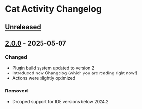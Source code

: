 <!-- Keep a Changelog guide -> https://keepachangelog.com -->

# Cat Activity Changelog

## [Unreleased]

## [2.0.0] - 2025-05-07

### Changed

- Plugin build system updated to version 2
- Introduced new Changelog (which you are reading right now!)
- Actions were slightly optimized

### Removed

- Dropped support for IDE versions below 2024.2

[Unreleased]: https://github.com/wavy-cat/Cat-Activity/compare/v2.0.0...HEAD
[2.0.0]: https://github.com/wavy-cat/Cat-Activity/commits/v2.0.0
